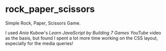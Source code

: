 # rock_paper_scissors
Simple Rock, Paper, Scissors Game.

I used _Ania Kubow_'s _Learn JavaScript by Building 7 Games_ _YouTube_ video as the basis, but found I spent a lot more time working on the CSS layout, expecially for the media queries!

